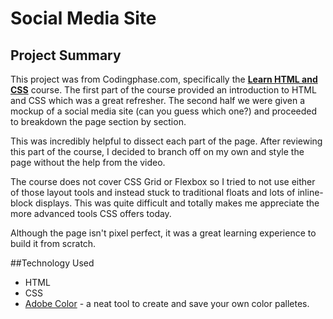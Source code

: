 # Social Media Site

## Project Summary

This project was from Codingphase.com, specifically the [**Learn HTML and CSS**](https://codingphase.com/courses/learn-html-and-css-by-building-a-cool-social-network/) course.  The first part of the course provided an introduction to HTML and CSS which was a great refresher.  The second half we were given a mockup of a social media site (can you guess which one?) and proceeded to breakdown the page section by section.

This was incredibly helpful to dissect each part of the page. After reviewing this part of the course, I decided to branch off on my own and style the page without the help from the video.

The course does not cover CSS Grid or Flexbox so I tried to not use either of those layout tools and instead stuck to traditional floats and lots of inline-block displays.  This was quite difficult and totally makes me appreciate the more advanced tools CSS offers today.

Although the page isn't pixel perfect, it was a great learning experience to build it from scratch.

##Technology Used

- HTML 
- CSS
- [Adobe Color](https://color.adobe.com) - a neat tool to create and save your own color palletes. 

